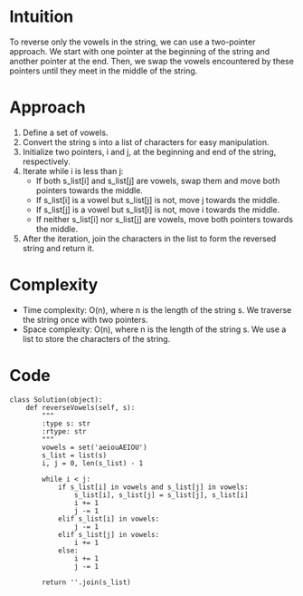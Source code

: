 # Intuition
To reverse only the vowels in the string, we can use a two-pointer approach. We start with one pointer at the beginning of the string and another pointer at the end. Then, we swap the vowels encountered by these pointers until they meet in the middle of the string.

# Approach
1. Define a set of vowels.
2. Convert the string s into a list of characters for easy manipulation.
3. Initialize two pointers, i and j, at the beginning and end of the string, respectively.
4. Iterate while i is less than j:
   - If both s_list[i] and s_list[j] are vowels, swap them and move both pointers towards the middle.
   - If s_list[i] is a vowel but s_list[j] is not, move j towards the middle.
   - If s_list[j] is a vowel but s_list[i] is not, move i towards the middle.
   - If neither s_list[i] nor s_list[j] are vowels, move both pointers towards the middle.
5. After the iteration, join the characters in the list to form the reversed string and return it.

# Complexity
- Time complexity: O(n), where n is the length of the string s. We traverse the string once with two pointers.
- Space complexity: O(n), where n is the length of the string s. We use a list to store the characters of the string. 

# Code
```
class Solution(object):
    def reverseVowels(self, s):
        """
        :type s: str
        :rtype: str
        """
        vowels = set('aeiouAEIOU')
        s_list = list(s)
        i, j = 0, len(s_list) - 1

        while i < j:
            if s_list[i] in vowels and s_list[j] in vowels:
                s_list[i], s_list[j] = s_list[j], s_list[i]
                i += 1
                j -= 1
            elif s_list[i] in vowels:
                j -= 1
            elif s_list[j] in vowels:
                i += 1
            else:
                i += 1
                j -= 1

        return ''.join(s_list)
```